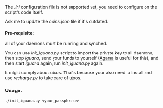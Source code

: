 The _.ini_ configuration file is not supported yet, you need to configure on the script's code itself.

Ask me to update the _coins.json_ file if it's outdated.

#### Pre-requisite:
all of your daemons must be running and synched.

You can use _init_iguana.py_ script to import the private key to all daemons, then stop _iguana_, send your funds to yourself ([Agama](https://www.atomicexplorer.com/wallet/#/) is useful for this), and then start _iguana_ again, run _init_iguana.py_ again.

It might comply about utxos. That's because your also need to install and use _recharge.py_ to take care of utxos.



### Usage:
```
./init_iguana.py <your_passphrase>
```
